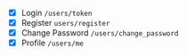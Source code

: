 - [x] Login  `/users/token`
- [x] Register `users/register`
- [x] Change Password `/users/change_password`
- [x] Profile `/users/me`